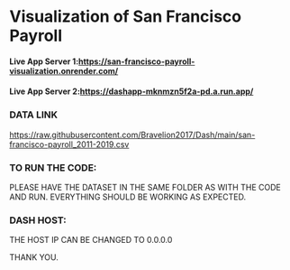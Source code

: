 # Visualization of San Francisco Payroll
#### Live App Server 1:https://san-francisco-payroll-visualization.onrender.com/
#### Live App Server 2:https://dashapp-mknmzn5f2a-pd.a.run.app/

### DATA LINK
https://raw.githubusercontent.com/Bravelion2017/Dash/main/san-francisco-payroll_2011-2019.csv

### TO RUN THE CODE:

PLEASE HAVE THE DATASET IN THE SAME FOLDER AS 
WITH THE CODE AND RUN.
EVERYTHING SHOULD BE WORKING AS EXPECTED.

### DASH HOST:
THE HOST IP CAN BE CHANGED TO 0.0.0.0

THANK YOU.
